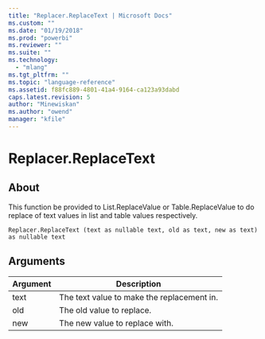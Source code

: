 ```yaml
---
title: "Replacer.ReplaceText | Microsoft Docs"
ms.custom: ""
ms.date: "01/19/2018"
ms.prod: "powerbi"
ms.reviewer: ""
ms.suite: ""
ms.technology: 
  - "mlang"
ms.tgt_pltfrm: ""
ms.topic: "language-reference"
ms.assetid: f88fc889-4801-41a4-9164-ca123a93dabd
caps.latest.revision: 5
author: "Minewiskan"
ms.author: "owend"
manager: "kfile"
---
```

# Replacer.ReplaceText

  
## About  
This function be provided to List.ReplaceValue or Table.ReplaceValue to do replace of text values in list and table values respectively.  
  
```  
Replacer.ReplaceText (text as nullable text, old as text, new as text) as nullable text  
```  
  
## Arguments  
  
|Argument|Description|  
|------------|---------------|  
|text|The text value to make the replacement in.|  
|old|The old value to replace.|  
|new|The new value to replace with.|  
  

